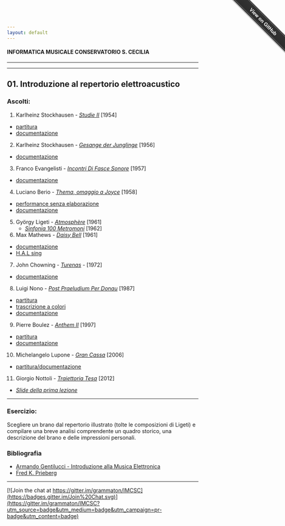 ```yaml
---
layout: default
---
```

#### INFORMATICA MUSICALE CONSERVATORIO S. CECILIA
----
----

## 01. Introduzione al repertorio elettroacustico

### Ascolti:


 1. Karlheinz Stockhausen - [*Studie II*](https://copy.com/cj7Sr4beROKA87gv) [1954]
   * [partitura](https://copy.com/n417AAu7o9PsSUeQ) 
   * [documentazione](https://copy.com/J3x8kOdhfOhiF9aC)
 2. Karlheinz Stockhausen - [*Gesange der Junglinge*](https://copy.com/WktIvueSE1PNJ84i) [1956]
   * [documentazione](https://copy.com/yHyXc8DFpMWclOCH)
 3. Franco Evangelisti - [*Incontri Di Fasce Sonore*](https://copy.com/IjakIOl0CDCVPuCk) [1957]
   * [documentazione](https://copy.com/UTm9rleLxxkgYYgV)
 4. Luciano Berio - [*Thema, omaggio a Joyce*](https://copy.com/iqCmiv78k9XvcsN6) [1958]
   * [performance senza elaborazione](https://copy.com/xAFNmSpysLPpxgRP)
   * [documentazione](https://copy.com/XsfJC6gLKMZT6UIB)
 5. György Ligeti - [*Atmosphère*](https://copy.com/yyTQBE6ymdICwXBg) [1961]
     * [*Sinfonia 100 Metromoni*](https://copy.com/NhQLnylwOI3H1RXk) [1962]
 6. Max Mathews - [*Daisy Bell*](https://copy.com/zMquR1d3dyJguZtK) [1961]
  * [documentazione](https://copy.com/BTIgi44SmudlFR0C)
   * [H.A.L sing](https://copy.com/9HhPeJJEcdMoiOHl)
 7. John Chowning - [*Turenas*](https://copy.com/48l3NP3HgK6WXDiq)  -  [1972]
   * [documentazione](https://copy.com/CknULQAkYK4lixEk)
 8. Luigi Nono - [*Post Praeludium Per Donau*](https://copy.com/jPAOh9t1ddmBC4N8) [1987]
   * [partitura](https://copy.com/RoIGAryFXMi90Po9)
   * [trascrizione a colori](https://copy.com/WTuGFzQ2WN4pqGGK)
   * [documentazione](https://copy.com/sGCu7fhzTh9enjq8)
 9. Pierre Boulez - [*Anthem II*](https://copy.com/9kq1jQ8tdS3WSD31) [1997]
   * [partitura](https://copy.com/eTVJ3IlphRsU0ucl)
   * [documentazione](https://copy.com/7Cvvs7ol3slfvVuZ)
 10. Michelangelo Lupone - [*Gran Cassa*](https://copy.com/aBsAUW9rS3IUhmPt) [2006]
   * [partitura/documentazione](https://copy.com/oOczYrC49Luggy2B)
 11. Giorgio Nottoli - [*Traiettoria Tesa*](https://www.youtube.com/watch?v=bqjLSPv-KXs&spfreload=10) [2012]
   
  
 
 
* [*Slide della prima lezione*](https://www.copy.com/browse/a:78e91d1;z:copy;b:myfiles/Materiali_Inf_Mus;oid:6750/Slide_Corso;oid:6758/Slide_Inf_Mus.pdf;oid:6859)
 
----

### Esercizio:

Scegliere un brano dal repertorio illustrato (tolte le composizioni di Ligeti) e compilare una breve analisi comprendente un quadro storico, una descrizione del brano e delle impressioni personali.


### Bibliografia

 - [Armando Gentilucci - Introduzione alla Musica Elettronica](https://copy.com/gmatZ8qkaw1WROAG)
 - [Fred K. Prieberg](https://copy.com/mU6LRdCdxUlrVAIZ)
 
----

[![Join the chat at https://gitter.im/grammaton/IMCSC](https://badges.gitter.im/Join%20Chat.svg)](https://gitter.im/grammaton/IMCSC?utm_source=badge&utm_medium=badge&utm_campaign=pr-badge&utm_content=badge)
 
<div class="github-fork-ribbon-wrapper right fixed" style="width: 150px;height: 150px;position: fixed;overflow: hidden;top: 0;z-index: 9999;pointer-events: none;right: 0;"><div class="github-fork-ribbon" style="position: absolute;padding: 2px 0;background-color: #333;background-image: linear-gradient(to bottom, rgba(0, 0, 0, 0), rgba(0, 0, 0, 0.15));-webkit-box-shadow: 0 2px 3px 0 rgba(0, 0, 0, 0.5);-moz-box-shadow: 0 2px 3px 0 rgba(0, 0, 0, 0.5);box-shadow: 0 2px 3px 0 rgba(0, 0, 0, 0.5);z-index: 9999;pointer-events: auto;top: 42px;right: -43px;-webkit-transform: rotate(45deg);-moz-transform: rotate(45deg);-ms-transform: rotate(45deg);-o-transform: rotate(45deg);transform: rotate(45deg);"><a href="https://github.com/grammaton/IMCSC" style="font: 700 13px &quot;Helvetica Neue&quot;, Helvetica, Arial, sans-serif;color: #fff;text-decoration: none;text-shadow: 0 -1px rgba(0, 0, 0, 0.5);text-align: center;width: 200px;line-height: 20px;display: inline-block;padding: 2px 0;border-width: 1px 0;border-style: dotted;border-color: rgba(255, 255, 255, 0.7);">View on GitHub</a></div></div>
